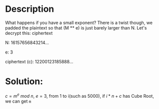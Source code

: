 # Description
What happens if you have a small exponent? There is a twist though, we padded the plaintext so that (M ** e) is just barely larger than N. Let's decrypt this: ciphertext

N: 16157656843214...

e: 3

ciphertext (c): 12200123185888...

# Solution:

$c = m^e\:mod\:n$, $e = 3$, from 1 to i(such as 5000), if $i*n + c$ has Cube Root, we can get `m`


